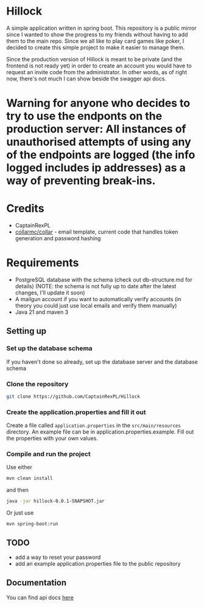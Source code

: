 # Hillock

A simple application written in spring boot. This repository is a public mirror since I wanted to show the progress to my friends without having to add them to the main repo.
Since we all like to play card games like poker, I decided to create this simple project to make it easier to manage them.


Since the production version of Hillock is meant to be private (and the frontend is not ready yet) in order to create an account you would have to request an invite code from the administrator. In other words, as of right now, there's not much I can show beside the swagger api docs.

# Warning for anyone who decides to try to use the endponts on the production server: All instances of unauthorised attempts of using any of the endpoints are logged (the info logged includes ip addresses) as a way of preventing break-ins. 

# Credits

* CaptainRexPL
* [collarmc/collar](https://github.com/collarmc/collar) - email template, current code that handles token generation and password hashing

# Requirements

* PostgreSQL database with the schema (check out db-structure.md for details) (NOTE: the schema is not fully up to date after the latest changes, I'll update it soon)
* A mailgun account if you want to automatically verify accounts (in theory you could just use local emails and verify them manually)
* Java 21 and maven 3

## Setting up

### Set up the database schema
If you haven't done so already, set up the database server and the database schema

### Clone the repository
```bash
git clone https://github.com/CaptainRexPL/Hillock
```

### Create the application.properties and fill it out

Create a file called `application.properties` in the `src/main/resources` directory. An example file can be in application.properties.example. Fill out the properties with your own values.


### Compile and run the project
Use either
```bash
mvn clean install
```
and then
```bash
java -jar hillock-0.0.1-SNAPSHOT.jar
```

Or just use
```
mvn spring-boot:run
```


## TODO
* add a way to reset your password
* add an example application.properties file to the public repository

## Documentation

You can find api docs [here](http://hillock.live/swagger-ui/index.html)

